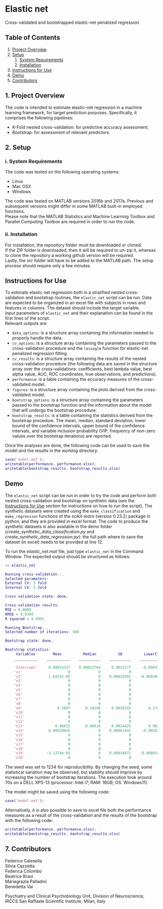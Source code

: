 # Elastic net
 Cross-validated and bootstrapped elastic-net penalized regression

## Table of Contents
1. [Project Overview](#Project_Overview)
2. [Setup](#Setup)
   1. [System Requirements](#System_Requirements)
   2. [Installation](#Installation)
5. [Instructions for Use](#Instructions_for_Use)
6. [Demo](#Demo)
7. [Contributors](#Contributors)

## 1. Project Overview <a name="Project_Overview"></a>
The code is intended to estimate elastic-net regression in a machine learning framework, for target prediction purposes. Specifically, it comprises the following pipelines: 
- K-Fold nested cross-validation: for predictive accuracy assessment; 
- Bootstrap: for assessment of relevant predictors.

## 2. Setup <a name="Setup"></a>
### i. System Requirements <a name="System_Requirements"></a>
The code was tested on the following operating systems:
- Linux
- Mac OSX
- Windows

The code was tested on MATLAB versions 2016b and 2017a. Previous and subsequent versions might differ in some MATLAB built-in employed functions.\
Please note that the MATLAB Statistics and Machine Learning Toolbox and Parallel Computing Toolbox are required in order to run the code.

### ii. Installation <a name="Installation"></a>
For installation, the repository folder must be downloaded or cloned.\
If the ZIP folder is downloaded, then it will be required to un-zip it, whereas to clone the repository a working github version will be required.  
Lastly, the *src* folder will have to be added to the MATLAB path. The setup process should require only a few minutes.

## Instructions for Use <a name="Instructions_for_Use"></a>
To estimate elastic net regression both in a stratified nested cross-validation and bootstrap routines, the ```elastic_net``` script can be run. Data are expected to be organized in an excel file with subjects in rows and features in columns. The dataset should include the target variable.\
Input parameters of ```elastic_net``` and their explanation can be found in the first lines of the script.\
Relevant outputs are:
- ```data_options```: is a structure array containing the information needed to properly handle the data.
- ```cv_options```: is a structure array containing the parameters passed to the cross-validation procedure and the ```lassoglm``` function for elastic-net penalized regression fitting.
- ```cv_results```: is a structure array containing the results of the nested cross-validation procedure (the following data are saved in the structure array over the cross-validations: coefficients, best lambda value, best alpha value, AUC, ROC coordinates, true observations, and predictions).
- ```performance```: is a table containing the accuracy measures of the cross-validated model.
- ```figures```: is a structure array containing the plots derived from the cross-validated model.
- ```bootstrap_options```: is a structure array containing the parameters passed to the bootstrap function and the information about the model that will undergo the bootstrap procedure.
- ```bootstrap_results```: is a table containing the statistics derived from the bootstrap procedure. The mean, median, standard deviation, lower bound of the confidence intervals, upper bound of the confidence intervals, and variable inclusion probability (VIP; frequency of non-zero values over the bootstrap iterations) are reported.

Once the analyses are done, the following code can be used to save the model and the results in the working directory:
```matlab
save('model.mat');
writetable(performance, performance.xlsx);
writetable(bootstrap_results, bootstrap_results.xlsx)
```

## Demo <a name="Demo"></a>
The ```elastic_net``` script can be run in order to try the code and perform both nested cross-validation and bootstrap on synthetic data (see the [Instructions for Use](#Instructions_for_Use) section for instructions on how to run the script).
The synthetic datasets were created using the ```make_classification``` and ```make_regression``` functions of the *scikit-learn* (version 0.23.2) package in *python*, and they are provided in excel format. The code to produce the synthetic datasets is also available in the demo folder (*create_synthetic_data_classification.py* and *create_synthetic_data_regression.py*): the full path where to save the dataset (in excel) needs to be provided at line 12.

To run the *elastic_net.mat* file, just type ```elastic_net``` in the Command Window. The expected output should be structured as follows:
```matlab
>> elastic_net

Running cross-validation...
Selected parameters:
External CV: 5 fold
Internal CV: 5 fold

Cross-validation state: done.

Cross-validation results:
MSE = 0.0009
RMSE = 0.0304
R squared = 0.9991

Running Bootstrap...
Selected number of iterations: 500

Bootstrap state: done.

Bootstrap statistics:
     Variables        Mean          Median          SD          LowerCI       UpperCI      VIP 
    ___________    ___________    __________    __________    ___________    __________    ____

    'Intercept'     0.00015337    0.00022764     0.0032277     -0.0064795     0.0061727     100
    'x1'                     0             0             0              0             0       0
    'x2'            1.8433e-05             0    0.00014581    -0.00030421    0.00026734     1.6
    'x3'                     0             0             0              0             0       0
    'x4'                     0             0             0              0             0       0
    'x5'                     0             0             0              0             0       0
    'x6'                     0             0             0              0             0       0
    'x7'                     0             0             0              0             0       0
    'x8'                     0             0             0              0             0       0
    'x9'                0.1807       0.18106     0.0030155        0.17497       0.18679     100
    'x10'                    0             0             0              0             0       0
    'x11'                    0             0             0              0             0       0
    'x12'                    0             0             0              0             0       0
    'x13'              0.96615       0.96618     0.0024425        0.96231       0.97189     100
    'x14'           0.00020816             0    0.00081842     -0.0018122     0.0013959    12.4
    'x15'                    0             0             0              0             0       0
    'x16'                    0             0             0              0             0       0
    'x17'                    0             0             0              0             0       0
    'x18'                    0             0             0              0             0       0
    'x19'          -3.1374e-05             0    0.00034972    -0.00065407    0.00071682     0.8
    'x20'                    0             0             0              0             0       0
```
The seed was set to 1234 for reproducibility. By changing the seed, some statistical variation may be observed, but stability should improve by increasing the number of bootstrap iterations.
The execution took around 70s on a DELL XPS-13 (processor: Intel i7; RAM: 16GB; OS: Windows11).

The model might be saved using the following code:
```matlab
save('model.mat');
```
Alternatively, it is also possible to save to excel file both the performance measures as a result of the cross-validation and the results of the bootstrap with the following code:
```matlab
writetable(performance, performance.xlsx);
writetable(bootstrap_results, bootstrap_results.xlsx)
```
## 7. Contributors <a name="Contributors"></a>
Federico Calesella\
Silvia Cazzetta\
Federica Colombo\
Beatrice Bravi\
Mariagrazia Palladini\
Benedetta Vai

Psychiatry and Clinical Psychobiology Unit, Division of Neuroscience, IRCCS San Raffaele Scientific Institute, Milan, Italy
